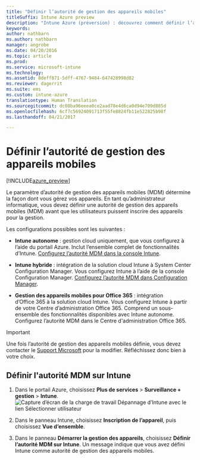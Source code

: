 ```yaml
---
title: "Définir l’autorité de gestion des appareils mobiles"
titleSuffix: Intune Azure preview
description: "Intune Azure (préversion) : découvrez comment définir l’autorité de gestion des appareils mobiles dans Intune. "
keywords: 
author: nathbarn
ms.author: nathbarn
manager: angrobe
ms.date: 04/20/2016
ms.topic: article
ms.prod: 
ms.service: microsoft-intune
ms.technology: 
ms.assetid: 8deff871-5dff-4767-9484-647428998d82
ms.reviewer: dagerrit
ms.suite: ems
ms.custom: intune-azure
translationtype: Human Translation
ms.sourcegitcommit: dc08ba96eeea0ce2aad78e4d6ca0d94e709d885d
ms.openlocfilehash: 6cf7c56924091713f55fe8824fb11e522825b98f
ms.lasthandoff: 04/21/2017

---
```


# <a name="set-the-mobile-device-management-authority"></a>Définir l’autorité de gestion des appareils mobiles

[!INCLUDE[azure_preview](../includes/azure_preview.md)]

Le paramètre d’autorité de gestion des appareils mobiles (MDM) détermine la façon dont vous gérez vos appareils. En tant qu’administrateur informatique, vous devez définir une autorité de gestion des appareils mobiles (MDM) avant que les utilisateurs puissent inscrire des appareils pour la gestion.

Les configurations possibles sont les suivantes :

- **Intune autonome** : gestion cloud uniquement, que vous configurez à l’aide du portail Azure. Inclut l’ensemble complet de fonctionnalités d’Intune. [Configurez l’autorité MDM dans la console Intune](#set-mdm-authority-to-Intune).

- **Intune hybride** : intégration de la solution cloud Intune à System Center Configuration Manager. Vous configurez Intune à l’aide de la console Configuration Manager. [Configurez l’autorité MDM dans Configuration Manager](https://docs.microsoft.com/sccm/mdm/deploy-use/configure-intune-subscription).

- **Gestion des appareils mobiles pour Office 365** : intégration d’Office 365 à la solution cloud Intune. Vous configurez Intune à partir de votre Centre d’administration Office 365. Comprend un sous-ensemble des fonctionnalités disponibles avec Intune autonome. Configurez l’autorité MDM dans le Centre d'administration Office 365.

>[!IMPORTANT]
>Une fois l’autorité de gestion des appareils mobiles définie, vous devez contacter le [Support Microsoft](https://docs.microsoft.com/intune/troubleshoot/how-to-get-support-for-microsoft-intune) pour la modifier. Réfléchissez donc bien à votre choix.

## <a name="set-mdm-authority-to-intune"></a>Définir l'autorité MDM sur Intune

1. Dans le portail Azure, choisissez **Plus de services** > **Surveillance + gestion** > **Intune**.
  ![Capture d’écran de la charge de travail Dépannage d’Intune avec le lien Sélectionner utilisateur](media/set-mdm-auth.png)
2. Dans le panneau Intune, choisissez **Inscription de l’appareil**, puis choisissez **Vue d’ensemble**.

3. Dans le panneau **Démarrer la gestion des appareils**, choisissez **Définir l’autorité MDM sur Intune**. Un message indique que vous avez défini Intune comme autorité de gestion des appareils mobiles.

